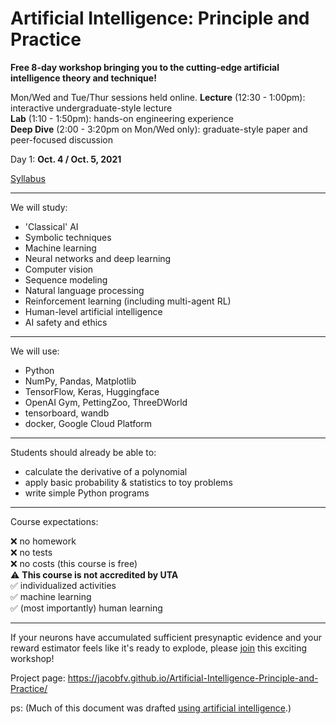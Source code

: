 # Artificial Intelligence: Principle and Practice

**Free 8-day workshop bringing you to the cutting-edge artificial intelligence theory and technique!**

Mon/Wed and Tue/Thur sessions held online.
**Lecture** (12:30 - 1:00pm): interactive undergraduate-style lecture</br> 
**Lab** (1:10 - 1:50pm): hands-on engineering experience</br>
**Deep Dive** (2:00 - 3:20pm on Mon/Wed only): graduate-style paper and peer-focused discussion</br>

Day 1: **Oct. 4 / Oct. 5, 2021**

[Syllabus](https://jacobfv.github.io/Artificial-Intelligence-Principle-and-Practice/syllabus)

---

We will study:

 - 'Classical' AI </br>
 - Symbolic techniques </br>
 - Machine learning </br>
 - Neural networks and deep learning </br>
 - Computer vision </br>
 - Sequence modeling </br>
 - Natural language processing </br>
 - Reinforcement learning (including multi-agent RL) </br>
 - Human-level artificial intelligence </br>
 - AI safety and ethics </br>

---

We will use:

 - Python </br>
 - NumPy, Pandas, Matplotlib </br>
 - TensorFlow, Keras, Huggingface </br>
 - OpenAI Gym, PettingZoo, ThreeDWorld </br>
 - tensorboard, wandb </br>
 - docker, Google Cloud Platform </br>

---

Students should already be able to:

 - calculate the derivative of a polynomial </br>
 - apply basic probability & statistics to toy problems </br>
 - write simple Python programs </br>

---

Course expectations:

 ❌ no homework </br>
 ❌ no tests </br>
 ❌ no costs (this course is free) </br>
 ⚠️ **This course is not accredited by UTA**</br>
 ✅ individualized activities </br>
 ✅ machine learning </br>
 ✅ (most importantly) human learning </br>

---

If your neurons have accumulated sufficient presynaptic evidence and your reward estimator feels like it's ready to explode, please [join](https://jacobfv.github.io/Artificial-Intelligence-Principle-and-Practice/#signup) this exciting workshop!

Project page: https://jacobfv.github.io/Artificial-Intelligence-Principle-and-Practice/

ps: (Much of this document was drafted [using artificial intelligence](https://copilot.github.com/).)
